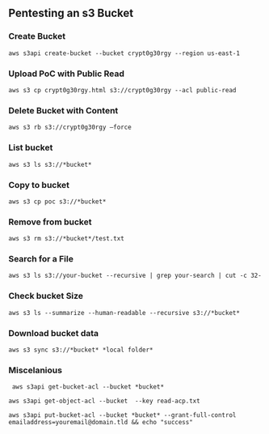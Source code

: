 ## Pentesting an s3 Bucket

### Create Bucket
``aws s3api create-bucket --bucket crypt0g30rgy --region us-east-1``

### Upload PoC with Public Read
``aws s3 cp crypt0g30rgy.html s3://crypt0g30rgy --acl public-read``

### Delete Bucket with Content
``aws s3 rb s3://crypt0g30rgy –force``

### List bucket
``aws s3 ls s3://*bucket*``

### Copy to bucket
``aws s3 cp poc s3://*bucket*``

### Remove from bucket
``aws s3 rm s3://*bucket*/test.txt``

### Search for a File
``aws s3 ls s3://your-bucket --recursive | grep your-search | cut -c 32-``

### Check bucket Size
``aws s3 ls --summarize --human-readable --recursive s3://*bucket*``

### Download bucket data
``aws s3 sync s3://*bucket* *local folder*``

### Miscelanious
``
aws s3api get-bucket-acl --bucket *bucket*``

``aws s3api get-object-acl --bucket  --key read-acp.txt ``

``aws s3api put-bucket-acl --bucket *bucket* --grant-full-control emailaddress=youremail@domain.tld && echo "success"``

